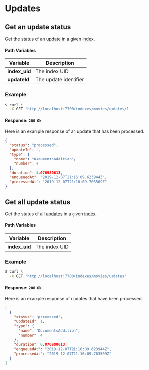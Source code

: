 # Updates

## Get an update status

<RouteHighlighter method="GET" route="/indexes/:index_uid/updates/:updateId"/>

Get the status of an [update](/guides/advanced_guides/asynchronous_updates.md) in a given [index](/guides/main_concepts/indexes.md).

#### Path Variables

| Variable      | Description           |
| ------------- | --------------------- |
| **index_uid** | The index UID         |
| **updateId**  | The update identifier |

### Example

```bash
$ curl \
  -X GET 'http://localhost:7700/indexes/movies/updates/1'
```

#### Response: `200 Ok`

Here is an example response of an update that has been processed.

```json
{
  "status": "processed",
  "updateId": 1,
  "type": {
    "name": "DocumentsAddition",
    "number": 4
  },
  "duration": 0.076980613,
  "enqueuedAt": "2019-12-07T21:16:09.623944Z",
  "processedAt": "2019-12-07T21:16:09.703509Z"
}
```

## Get all update status

<RouteHighlighter method="GET" route="/indexes/:index_uid/updates"/>

Get the status of all [updates](/guides/advanced_guides/asynchronous_updates.md) in a given [index](/guides/main_concepts/indexes.md).

#### Path Variables

| Variable      | Description   |
| ------------- | ------------- |
| **index_uid** | The index UID |

### Example

```bash
$ curl \
  -X GET 'http://localhost:7700/indexes/movies/updates'
```

#### Response: `200 Ok`

Here is an example response of updates that have been processed.

```json
[
  {
    "status": "processed",
    "updateId": 1,
    "type": {
      "name": "DocumentsAddition",
      "number": 4
    },
    "duration": 0.076980613,
    "enqueuedAt": "2019-12-07T21:16:09.623944Z",
    "processedAt": "2019-12-07T21:16:09.703509Z"
  }
]
```
